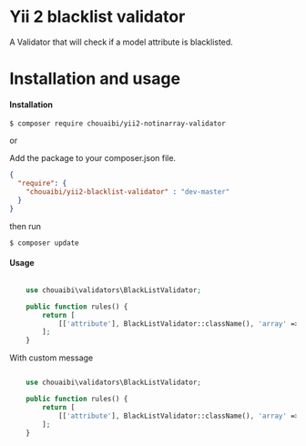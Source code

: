 Yii 2 blacklist validator
==============

A Validator that will check if a model attribute is blacklisted.


Installation and usage
=====================
#### Installation
    $ composer require chouaibi/yii2-notinarray-validator
or

Add the package to your composer.json file.
``` json
{
  "require": {
    "chouaibi/yii2-blacklist-validator" : "dev-master"
  }
}
```
then run

    $ composer update


#### Usage

``` php

    use chouaibi\validators\BlackListValidator;

    public function rules() {
        return [
            [['attribute'], BlackListValidator::className(), 'array' => ['black','listed','values']],
        ];
    }
```

With custom message
``` php

    use chouaibi\validators\BlackListValidator;

    public function rules() {
        return [
            [['attribute'], BlackListValidator::className(), 'array' => ['black','listed','values'],'message' => 'The attribute value is reserved. Please check our reserved values ...'],
        ];
    }
```
